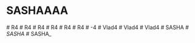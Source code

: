# SASHAAAA
#   R 4  
 #   R 4  
 #   R 4  
 #   R 4  
 #   R 4  
 #   R 4  
 #   - 4  
 #   V l a d 4  
 #   V l a d 4  
 #   V l a d 4  
 #   S A S H A _  
 #   S A S H A _  
 #   S A S H A _  
 